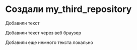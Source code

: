 # Создали my_third_repository 

Добавили текст

Добавили текст через веб браузер

Добавили еще немного текста локально
